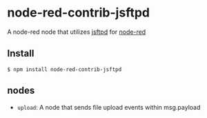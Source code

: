 # node-red-contrib-jsftpd

A node-red node that utilizes [jsftpd](https://github.com/mailsvb/jsftpd) for [node-red](https://github.com/node-red/node-red)

## Install

```
$ npm install node-red-contrib-jsftpd
```

## nodes

- `upload`: A node that sends file upload events within msg.payload
